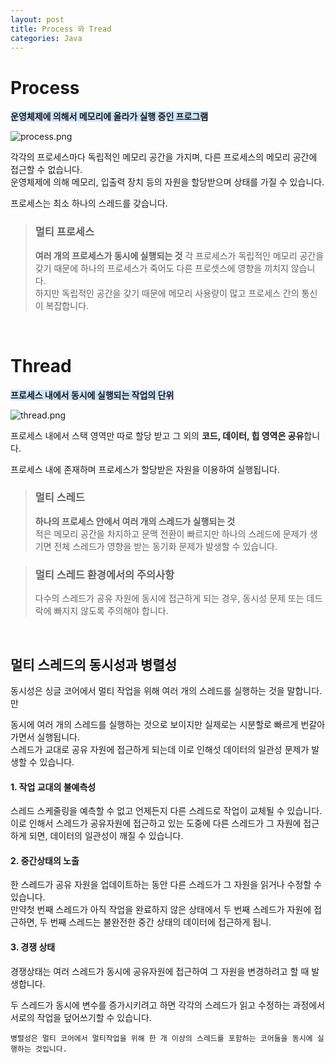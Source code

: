 ```yaml
---
layout: post
title: Process 와 Tread
categories: Java
---
```

# Process
<span style='background-color:#D0E4FC'>**운영체제에 의해서 메모리에 올라가 실행 중인 프로그램**</span> 

![process.png](https://github.com/user-attachments/assets/cbcd56d5-167f-4a4f-9bf4-53f20082a4bb)

각각의 프로세스마다 독립적인 메모리 공간을 가지며, 다른 프로세스의 메모리 공간에 접근할 수 없습니다.  
운영체제에 의해 메모리, 입출력 장치 등의 자원을 할당받으며 상태를 가질 수 있습니다.

프로세스는 최소 하나의 스레드를 갖습니다.

> ### 멀티 프로세스
> **여러 개의 프로세스가 동시에 실행되는 것**
> 각 프로세스가 독립적인 메모리 공간을 갖기 때문에 하나의 프로세스가 죽어도 다른 프로셋스에 영향을 끼치지 않습니다.  
> 하지만 독립적인 공간을 갖기 때문에 메모리 사용량이 많고 프로세스 간의 통신이 복잡합니다.



<br>



# Thread
<span style='background-color:#D0E4FC'>**프로세스 내에서 동시에 실행되는 작업의 단위**</span>   

![thread.png](https://github.com/user-attachments/assets/f45c60fe-28ab-4258-84ca-97d03ab56724)

프로세스 내에서 스택 영역만 따로 할당 받고 그 외의 **코드, 데이터, 힙 영역은 공유**합니다.  

프로세스 내에 존재하며 프로세스가 할당받은 자원을 이용하여 실행됩니다.

> ### 멀티 스레드
> **하나의 프로세스 안에서 여러 개의 스레드가 실행되는 것**  
>적은 메모리 공간을 차지하고 문맥 전환이 빠르지만 하나의 스레드에 문제가 생기면 전체 스레드가 영향을 받는 동기화 문제가 발생할 수 있습니다.


> ### 멀티 스레드 환경에서의 주의사항
> 다수의 스레드가 공유 자원에 동시에 접근하게 되는 경우, 동시성 문제 또는 데드락에 빠지지 않도록 주의해야 합니다.


<br>



## 멀티 스레드의 동시성과 병렬성
동시성은 싱글 코어에서 멀티 작업을 위해 여러 개의 스레드를 실행하는 것을 말합니다.만  

동시에 여러 개의 스레드를 실행하는 것으로 보이지만 실제로는 시분할로 빠르게 번갈아 가면서 실행됩니다.  
스레드가 교대로 공유 자원에 접근하게 되는데 이로 인해섯 데이터의 일관성 문제가 발생할 수 있습니다.  

#### 1. 작업 교대의 불예측성  
스레드 스케줄링을 예측할 수 없고 언제든지 다른 스레드로 작업이 교체될 수 있습니다.  
이로 인해서 스레드가 공유자원에 접근하고 있는 도중에 다른 스레드가 그 자원에 접근하게 되면, 데이터의 일관성이 깨질 수 있습니다.
  

#### 2. 중간상태의 노출
한 스레드가 공유 자원을 업데이트하는 동안 다른 스레드가 그 자원을 읽거나 수정할 수 있습니다.   
만약첫 번째 스레드가 아직 작업을 완료하지 않은 상태에서 두 번째 스레드가 자원에 접근하면, 두 번째 스레드는 불완전한 중간 상태의 데이터에 접근하게 됩니.


#### 3. 경쟁 상태
경쟁상태는 여러 스레드가 동시에 공유자원에 접근하여 그 자원을 변경하려고 할 때 발생합니다.  

두 스레드가 동시에 변수를 증가시키려고 하면 각각의 스레드가 읽고 수정하는 과정에서 서로의 작업을 덮어쓰기할 수 있습니다.




    병렬성은 멀티 코어에서 멀티작업을 위해 한 개 이상의 스레드를 포함하는 코어들을 동시에 실행하는 것입니다.






